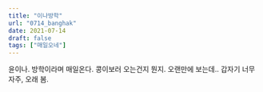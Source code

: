 ```yaml
---
title: "이나방학"
url: "0714_banghak"
date: 2021-07-14
draft: false
tags: ["매일오네"]
---
```

윤이나. 방학이라며 매일온다. 콩이보러 오는건지 뭔지. 오랜만에 보는데.. 갑자기 너무 자주, 오래 봄.


